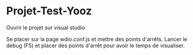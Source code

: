 # Projet-Test-Yooz

Ouvrir le projet sur visual studio

Se placer sur la page wdio.conf.js et mettre des points d'arrêts. Lancer le debug (F5) et placer des points d'arrêt pour avoir le temps de visualiser.